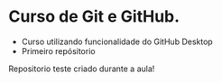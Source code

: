 # Curso de Git e GitHub.

- Curso utilizando funcionalidade do GitHub Desktop
- Primeiro repósitorio

Repositorio teste criado durante a aula!


